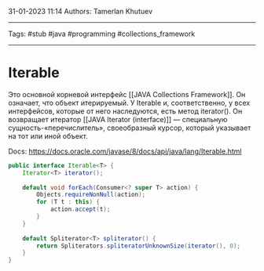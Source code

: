 31-01-2023
11:14
Authors: Tamerlan Khutuev
***
Tags: #stub #java #programming #collections_framework 
***
# Iterable

Это основной корневой интерфейс [[JAVA Collections Framework]]. Он означает, что объект итерируемый. У Iterable и, соответственно, у всех интерфейсов, которые от него наследуются, есть метод iterator(). Он возвращает итератор [[JAVA Iterator (interface)]] — специальную сущность-«перечислитель», своеобразный курсор, который указывает на тот или иной объект.

Docs: https://docs.oracle.com/javase/8/docs/api/java/lang/Iterable.html

```java
public interface Iterable<T> {   
    Iterator<T> iterator();  
  
    default void forEach(Consumer<? super T> action) {  
        Objects.requireNonNull(action);  
        for (T t : this) {  
            action.accept(t);  
        }  
    }  
    
    default Spliterator<T> spliterator() {  
        return Spliterators.spliteratorUnknownSize(iterator(), 0);  
    }  
}
```

